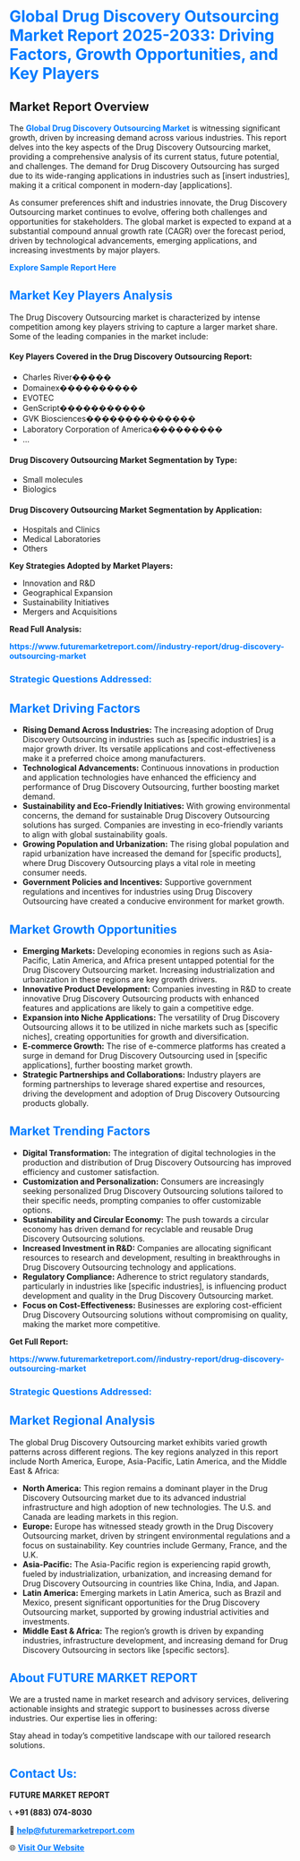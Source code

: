 <h1 style="color: #007BFF;">Global Drug Discovery Outsourcing Market Report 2025-2033: Driving Factors, Growth Opportunities, and Key Players</h1>

<section id="overview">
<h2>Market Report Overview</h2>
<p>The <a href="https://www.futuremarketreport.com//industry-report/drug-discovery-outsourcing-market" style="color: #007BFF; text-decoration: none;"><strong>Global Drug Discovery Outsourcing Market</strong></a> is witnessing significant growth, driven by increasing demand across various industries. This report delves into the key aspects of the Drug Discovery Outsourcing market, providing a comprehensive analysis of its current status, future potential, and challenges. The demand for Drug Discovery Outsourcing has surged due to its wide-ranging applications in industries such as [insert industries], making it a critical component in modern-day [applications].</p>
<p>As consumer preferences shift and industries innovate, the Drug Discovery Outsourcing market continues to evolve, offering both challenges and opportunities for stakeholders. The global market is expected to expand at a substantial compound annual growth rate (CAGR) over the forecast period, driven by technological advancements, emerging applications, and increasing investments by major players.</p>
</section>

<section id="overview">
<p><a href="https://www.futuremarketreport.com//request-sample/reportId=56845" style="color: #007BFF; text-decoration: none;"><strong>Explore Sample Report Here</strong></a></p>
</section>

<section id="key-players">
<h2 style="color: #007BFF;">Market Key Players Analysis</h2>
<p>The Drug Discovery Outsourcing market is characterized by intense competition among key players striving to capture a larger market share. Some of the leading companies in the market include:</p>
<h4>Key Players Covered in the Drug Discovery Outsourcing Report:</h4>
<ul><li>Charles River�����</li><li>Domainex����������</li><li>EVOTEC</li><li>GenScript�����������</li><li>GVK Biosciences��������������</li><li>Laboratory Corporation of America���������</li><li>...</li></ul>
<h4>Drug Discovery Outsourcing Market Segmentation by Type:</h4>
<ul><li>Small molecules</li><li>Biologics</li></ul>

<h4>Drug Discovery Outsourcing Market Segmentation by Application:</h4>
<ul><li>Hospitals and Clinics</li><li>Medical Laboratories</li><li>Others</li></ul>
<p><strong>Key Strategies Adopted by Market Players:</strong></p>
<ul>
<li>Innovation and R&D</li>
<li>Geographical Expansion</li>
<li>Sustainability Initiatives</li>
<li>Mergers and Acquisitions</li>
</ul>
</section>

<section>
<p><strong>Read Full Analysis: </strong></p><a href="https://www.futuremarketreport.com//industry-report/drug-discovery-outsourcing-market" style="color: #007BFF; text-decoration: none;"><strong>https://www.futuremarketreport.com//industry-report/drug-discovery-outsourcing-market</strong></a>
<h3 style="color: #007BFF;">Strategic Questions Addressed:</h3>
</section>

<section id="driving-factors">
<h2 style="color: #007BFF;">Market Driving Factors</h2>
<ul>
<li><strong>Rising Demand Across Industries:</strong> The increasing adoption of Drug Discovery Outsourcing in industries such as [specific industries] is a major growth driver. Its versatile applications and cost-effectiveness make it a preferred choice among manufacturers.</li>
<li><strong>Technological Advancements:</strong> Continuous innovations in production and application technologies have enhanced the efficiency and performance of Drug Discovery Outsourcing, further boosting market demand.</li>
<li><strong>Sustainability and Eco-Friendly Initiatives:</strong> With growing environmental concerns, the demand for sustainable Drug Discovery Outsourcing solutions has surged. Companies are investing in eco-friendly variants to align with global sustainability goals.</li>
<li><strong>Growing Population and Urbanization:</strong> The rising global population and rapid urbanization have increased the demand for [specific products], where Drug Discovery Outsourcing plays a vital role in meeting consumer needs.</li>
<li><strong>Government Policies and Incentives:</strong> Supportive government regulations and incentives for industries using Drug Discovery Outsourcing have created a conducive environment for market growth.</li>
</ul>
</section>

<section id="growth-opportunities">
<h2 style="color: #007BFF;">Market Growth Opportunities</h2>
<ul>
<li><strong>Emerging Markets:</strong> Developing economies in regions such as Asia-Pacific, Latin America, and Africa present untapped potential for the Drug Discovery Outsourcing market. Increasing industrialization and urbanization in these regions are key growth drivers.</li>
<li><strong>Innovative Product Development:</strong> Companies investing in R&D to create innovative Drug Discovery Outsourcing products with enhanced features and applications are likely to gain a competitive edge.</li>
<li><strong>Expansion into Niche Applications:</strong> The versatility of Drug Discovery Outsourcing allows it to be utilized in niche markets such as [specific niches], creating opportunities for growth and diversification.</li>
<li><strong>E-commerce Growth:</strong> The rise of e-commerce platforms has created a surge in demand for Drug Discovery Outsourcing used in [specific applications], further boosting market growth.</li>
<li><strong>Strategic Partnerships and Collaborations:</strong> Industry players are forming partnerships to leverage shared expertise and resources, driving the development and adoption of Drug Discovery Outsourcing products globally.</li>
</ul>
</section>

<section id="trending-factors">
<h2 style="color: #007BFF;">Market Trending Factors</h2>
<ul>
<li><strong>Digital Transformation:</strong> The integration of digital technologies in the production and distribution of Drug Discovery Outsourcing has improved efficiency and customer satisfaction.</li>
<li><strong>Customization and Personalization:</strong> Consumers are increasingly seeking personalized Drug Discovery Outsourcing solutions tailored to their specific needs, prompting companies to offer customizable options.</li>
<li><strong>Sustainability and Circular Economy:</strong> The push towards a circular economy has driven demand for recyclable and reusable Drug Discovery Outsourcing solutions.</li>
<li><strong>Increased Investment in R&D:</strong> Companies are allocating significant resources to research and development, resulting in breakthroughs in Drug Discovery Outsourcing technology and applications.</li>
<li><strong>Regulatory Compliance:</strong> Adherence to strict regulatory standards, particularly in industries like [specific industries], is influencing product development and quality in the Drug Discovery Outsourcing market.</li>
<li><strong>Focus on Cost-Effectiveness:</strong> Businesses are exploring cost-efficient Drug Discovery Outsourcing solutions without compromising on quality, making the market more competitive.</li>
</ul>
</section>

<section>
<p><strong>Get Full Report: </strong></p><a href="https://www.futuremarketreport.com//industry-report/drug-discovery-outsourcing-market" style="color: #007BFF; text-decoration: none;"><strong>https://www.futuremarketreport.com//industry-report/drug-discovery-outsourcing-market</strong></a>
<h3 style="color: #007BFF;">Strategic Questions Addressed:</h3>
</section>


<section id="regional-analysis">
<h2 style="color: #007BFF;">Market Regional Analysis</h2>
<p>The global Drug Discovery Outsourcing market exhibits varied growth patterns across different regions. The key regions analyzed in this report include North America, Europe, Asia-Pacific, Latin America, and the Middle East & Africa:</p>
<ul>
<li><strong>North America:</strong> This region remains a dominant player in the Drug Discovery Outsourcing market due to its advanced industrial infrastructure and high adoption of new technologies. The U.S. and Canada are leading markets in this region.</li>
<li><strong>Europe:</strong> Europe has witnessed steady growth in the Drug Discovery Outsourcing market, driven by stringent environmental regulations and a focus on sustainability. Key countries include Germany, France, and the U.K.</li>
<li><strong>Asia-Pacific:</strong> The Asia-Pacific region is experiencing rapid growth, fueled by industrialization, urbanization, and increasing demand for Drug Discovery Outsourcing in countries like China, India, and Japan.</li>
<li><strong>Latin America:</strong> Emerging markets in Latin America, such as Brazil and Mexico, present significant opportunities for the Drug Discovery Outsourcing market, supported by growing industrial activities and investments.</li>
<li><strong>Middle East & Africa:</strong> The region’s growth is driven by expanding industries, infrastructure development, and increasing demand for Drug Discovery Outsourcing in sectors like [specific sectors].</li>
</ul>
</section>

<footer>
<h2 style="color: #007BFF;">About FUTURE MARKET REPORT</h2>
<p>We are a trusted name in market research and advisory services, delivering actionable insights and strategic support to businesses across diverse industries. Our expertise lies in offering:</p>

<p>Stay ahead in today’s competitive landscape with our tailored research solutions.</p>

<h2 style="color: #007BFF;">Contact Us:</h2>
<p><strong>FUTURE MARKET REPORT</strong></p>
<p>📞 <strong>+91 (883) 074-8030</strong></p>
<p>📧 <strong><a href="mailto:help@futuremarketreport.com" style="color: #007BFF;">help@futuremarketreport.com</a></strong></p>
<p>🌐 <strong><a href="https://www.futuremarketreport.com/" style="color: #007BFF;">Visit Our Website</a></strong></p>
</footer>